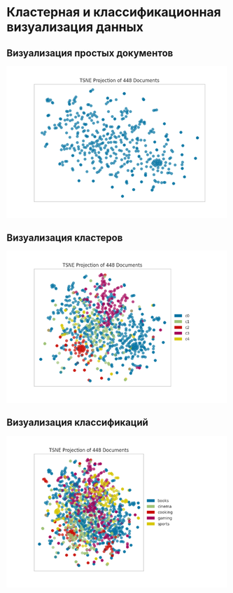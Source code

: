 # Кластерная и классификационная визуализация данных

## Визуализация простых документов

![](https://raw.githubusercontent.com/rw404/analysis_of_text_data/main/Visuallization/Clustering/simple_view.png)
## Визуализация кластеров

![](https://raw.githubusercontent.com/rw404/analysis_of_text_data/main/Visuallization/Clustering/clustered_view.png)
## Визуализация классификаций

![](https://raw.githubusercontent.com/rw404/analysis_of_text_data/main/Visuallization/Clustering/classification.png)
